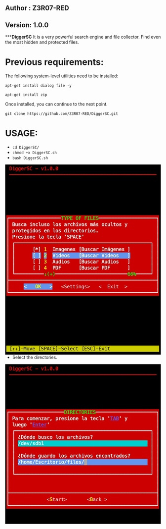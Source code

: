 ## Author : Z3R07-RED
## Version: 1.0.0

*****DiggerSC** It is a very powerful search engine and file collector. 
Find even the most hidden and protected files.

Previous requirements:
======
The following system-level utilities need to be installed:

```
apt-get install dialog file -y
```

```
apt-get install zip
```

Once installed, you can continue to the next point.

```
git clone https://github.com/Z3R07-RED/DiggerSC.git
```

USAGE:
======
* `cd DiggerSC/`
* `chmod +x DiggerSC.sh`
* `bash DiggerSC.sh`

<p align="center">
<img src="CS07/image/DiggerSC.jpg"
    alt="DiggerSC"
    style="float: left; margin-right: 10px;" />
</p>

* Select the directories.

<p align="center">
<img src="CS07/image/digger.jpg"
    alt="digger"
    style="float: left; margin-right: 10px;" />
</p>
